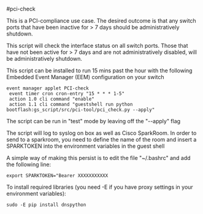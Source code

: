 #pci-check

This is a PCI-compliance use case.  The desired outcome is that any switch ports that have been inactive for > 7 days should be 
administratively shutdown.

This script will check the interface status on all switch ports.  Those that have not been active for > 7 days
and are not administratively disabled, will be administratively shutdown.

This script can be installed to run 15 mins past the hour with the following Embedded Event Manager (EEM)
configuration on your switch

```buildoutcfg
event manager applet PCI-check
 event timer cron cron-entry "15 * * * 1-5"
 action 1.0 cli command "enable"
 action 1.1 cli command "guestshell run python bootflash:gs_script/src/pci-tool/pci_check.py --apply"

```

The script can be run in "test" mode by leaving off the "--apply" flag

The script will log to syslog on box as well as Cisco SparkRoom.  In order to send to a sparkroom, you need to 
define the name of the room and insert a SPARKTOKEN into the environment variables in the guest shell

A simple way of making this persist is to edit the file "~/.bashrc" and add the following line:

```buildoutcfg
export SPARKTOKEN="Bearer XXXXXXXXXXX
```
To install required libraries (you need -E if you have proxy settings in your environment variables):

```buildoutcfg
sudo -E pip install dnspython

```
